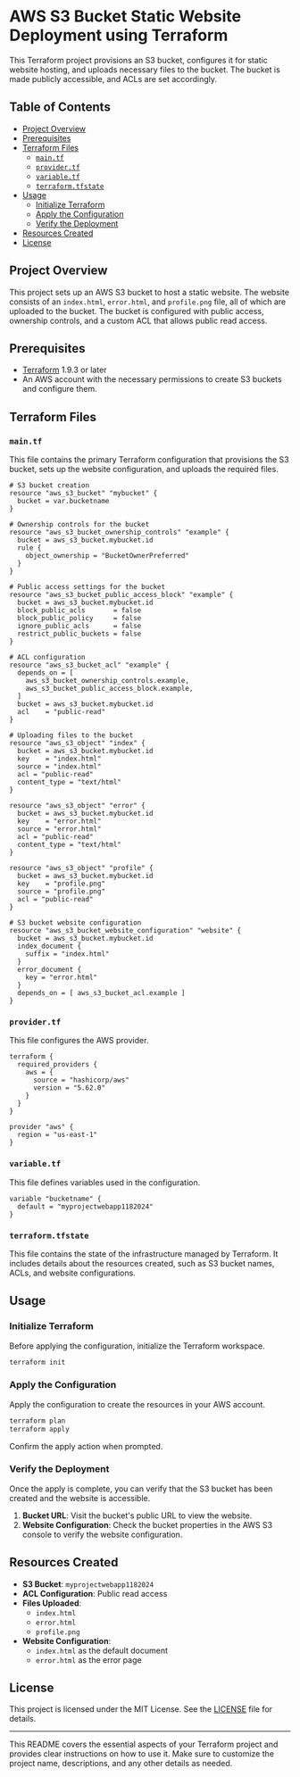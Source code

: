 # AWS S3 Bucket Static Website Deployment using Terraform

This Terraform project provisions an S3 bucket, configures it for static website hosting, and uploads necessary files to the bucket. The bucket is made publicly accessible, and ACLs are set accordingly.

## Table of Contents

- [Project Overview](#project-overview)
- [Prerequisites](#prerequisites)
- [Terraform Files](#terraform-files)
  - [`main.tf`](#main-tf)
  - [`provider.tf`](#provider-tf)
  - [`variable.tf`](#variable-tf)
  - [`terraform.tfstate`](#terraform-tfstate)
- [Usage](#usage)
  - [Initialize Terraform](#initialize-terraform)
  - [Apply the Configuration](#apply-the-configuration)
  - [Verify the Deployment](#verify-the-deployment)
- [Resources Created](#resources-created)
- [License](#license)

## Project Overview

This project sets up an AWS S3 bucket to host a static website. The website consists of an `index.html`, `error.html`, and `profile.png` file, all of which are uploaded to the bucket. The bucket is configured with public access, ownership controls, and a custom ACL that allows public read access.

## Prerequisites

- [Terraform](https://www.terraform.io/downloads.html) 1.9.3 or later
- An AWS account with the necessary permissions to create S3 buckets and configure them.

## Terraform Files

### `main.tf`

This file contains the primary Terraform configuration that provisions the S3 bucket, sets up the website configuration, and uploads the required files.

```hcl
# S3 bucket creation
resource "aws_s3_bucket" "mybucket" {
  bucket = var.bucketname 
}

# Ownership controls for the bucket
resource "aws_s3_bucket_ownership_controls" "example" {
  bucket = aws_s3_bucket.mybucket.id
  rule {
    object_ownership = "BucketOwnerPreferred"
  }
}

# Public access settings for the bucket
resource "aws_s3_bucket_public_access_block" "example" {
  bucket = aws_s3_bucket.mybucket.id
  block_public_acls       = false
  block_public_policy     = false
  ignore_public_acls      = false
  restrict_public_buckets = false
}

# ACL configuration
resource "aws_s3_bucket_acl" "example" {
  depends_on = [
    aws_s3_bucket_ownership_controls.example,
    aws_s3_bucket_public_access_block.example,
  ]
  bucket = aws_s3_bucket.mybucket.id
  acl    = "public-read"
}

# Uploading files to the bucket
resource "aws_s3_object" "index" {
  bucket = aws_s3_bucket.mybucket.id
  key    = "index.html"
  source = "index.html"
  acl = "public-read"
  content_type = "text/html"
}

resource "aws_s3_object" "error" {
  bucket = aws_s3_bucket.mybucket.id
  key    = "error.html"
  source = "error.html"
  acl = "public-read"
  content_type = "text/html"
}

resource "aws_s3_object" "profile" {
  bucket = aws_s3_bucket.mybucket.id
  key    = "profile.png"
  source = "profile.png"
  acl = "public-read"
}

# S3 bucket website configuration
resource "aws_s3_bucket_website_configuration" "website" {
  bucket = aws_s3_bucket.mybucket.id 
  index_document {
    suffix = "index.html"
  }
  error_document {
    key = "error.html"
  }
  depends_on = [ aws_s3_bucket_acl.example ]
}
```

### `provider.tf`

This file configures the AWS provider.

```hcl
terraform {
  required_providers {
    aws = {
      source = "hashicorp/aws"
      version = "5.62.0"
    }
  }
}

provider "aws" {
  region = "us-east-1"
}
```

### `variable.tf`

This file defines variables used in the configuration.

```hcl
variable "bucketname" {
  default = "myprojectwebapp1182024"
}
```

### `terraform.tfstate`

This file contains the state of the infrastructure managed by Terraform. It includes details about the resources created, such as S3 bucket names, ACLs, and website configurations.

## Usage

### Initialize Terraform

Before applying the configuration, initialize the Terraform workspace.

```bash
terraform init
```

### Apply the Configuration

Apply the configuration to create the resources in your AWS account.

```bash
terraform plan
terraform apply
```

Confirm the apply action when prompted.

### Verify the Deployment

Once the apply is complete, you can verify that the S3 bucket has been created and the website is accessible.

1. **Bucket URL**: Visit the bucket's public URL to view the website.
2. **Website Configuration**: Check the bucket properties in the AWS S3 console to verify the website configuration.

## Resources Created

- **S3 Bucket**: `myprojectwebapp1182024`
- **ACL Configuration**: Public read access
- **Files Uploaded**:
  - `index.html`
  - `error.html`
  - `profile.png`
- **Website Configuration**:
  - `index.html` as the default document
  - `error.html` as the error page

## License

This project is licensed under the MIT License. See the [LICENSE](LICENSE) file for details.

---

This README covers the essential aspects of your Terraform project and provides clear instructions on how to use it. Make sure to customize the project name, descriptions, and any other details as needed.

